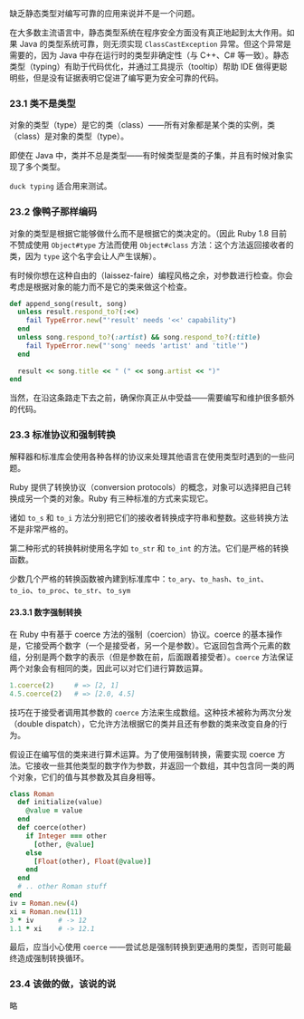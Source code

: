 缺乏静态类型对编写可靠的应用来说并不是一个问题。

在大多数主流语言中，静态类型系统在程序安全方面没有真正地起到太大作用。如果 Java 的类型系统可靠，则无须实现 `ClassCastException` 异常。但这个异常是需要的，因为 Java 中存在运行时的类型非确定性（与 C++、C# 等一致）。静态类型（typing）有助于代码优化，并通过工具提示（tooltip）帮助 IDE 做得更聪明些，但是没有证据表明它促进了编写更为安全可靠的代码。

### 23.1 类不是类型

对象的类型（type）是它的类（class）——所有对象都是某个类的实例，类（class）是对象的类型（type）。

即使在 Java 中，类并不总是类型——有时候类型是类的子集，并且有时候对象实现了多个类型。

`duck typing` 适合用来测试。

### 23.2 像鸭子那样编码

对象的类型是根据它能够做什么而不是根据它的类决定的。（因此 Ruby 1.8 目前不赞成使用 `Object#type` 方法而使用 `Object#class` 方法：这个方法返回接收者的类，因为 `type` 这个名字会让人产生误解）。

有时候你想在这种自由的（laissez-faire）编程风格之余，对参数进行检查。你会考虑是根据对象的能力而不是它的类来做这个检查。

```ruby
def append_song(result, song)
  unless result.respond_to?(:<<)
    fail TypeError.new("'result' needs '<<' capability")
  end
  unless song.respond_to?(:artist) && song.respond_to?(:title)
    fail TypeError.new("'song' needs 'artist' and 'title'")
  end
  
  result << song.title << " (" << song.artist << ")"
end
```

当然，在沿这条路走下去之前，确保你真正从中受益——需要编写和维护很多额外的代码。

### 23.3 标准协议和强制转换

解释器和标准库会使用各种各样的协议来处理其他语言在使用类型时遇到的一些问题。

Ruby 提供了转换协议（conversion protocols）的概念，对象可以选择把自己转换成另一个类的对象。Ruby 有三种标准的方式来实现它。

诸如 `to_s` 和 `to_i` 方法分别把它们的接收者转换成字符串和整数。这些转换方法不是非常严格的。

第二种形式的转换韩树使用名字如 `to_str` 和 `to_int` 的方法。它们是严格的转换函数。

少数几个严格的转换函数被內建到标准库中：`to_ary`、`to_hash`、`to_int`、`to_io`、`to_proc`、`to_str`、`to_sym`

#### 23.3.1 数字强制转换

在 Ruby 中有基于 coerce 方法的强制（coercion）协议。coerce 的基本操作是，它接受两个数字（一个是接受者，另一个是参数）。它返回包含两个元素的数组，分别是两个数字的表示（但是参数在前，后面跟着接受者）。`coerce` 方法保证两个对象会有相同的类，因此可以对它们进行算数运算。

```ruby
1.coerce(2)		# => [2, 1]
4.5.coerce(2)	# => [2.0, 4.5]
```

技巧在于接受者调用其参数的 `coerce` 方法来生成数组。这种技术被称为两次分发（double dispatch），它允许方法根据它的类并且还有参数的类来改变自身的行为。

假设正在编写信的类来进行算术运算。为了使用强制转换，需要实现 coerce 方法。它接收一些其他类型的数字作为参数，并返回一个数组，其中包含同一类的两个对象，它们的值与其参数及其自身相等。

```ruby
class Roman
  def initialize(value)
    @value = value
  end
  def coerce(other)
    if Integer === other
      [other, @value]
    else
      [Float(other), Float(@value)]
    end
  end
  # .. other Roman stuff
end
iv = Roman.new(4)
xi = Roman.new(11)
3 * iv 		# -> 12
1.1 * xi	# -> 12.1
```

最后，应当小心使用 `coerce` ——尝试总是强制转换到更通用的类型，否则可能最终造成强制转换循环。

### 23.4 该做的做，该说的说

略